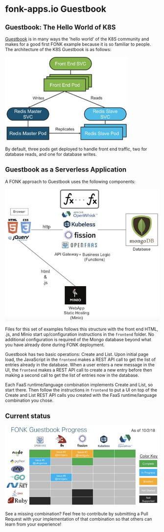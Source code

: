 # fonk-apps.io Guestbook
## Guestbook: The Hello World of K8S
[Guestbook](https://github.com/kubernetes/examples/tree/master/guestbook) is in many ways the 'hello world' of the K8S community and makes for a good first FONK example because it is so familiar to people.  The architecture of the K8S Guestbook is as follows:

![K8S Guestbook Architecture](K8S-Guestbook-Architecture.jpg)

By default, three pods get deployed to handle front end traffic, two for database reads, and one for database writes.

## Guestbook as a Serverless Application

A FONK approach to Guestbook uses the following components:

![FONK Guestbook Architecture](FONK-Guestbook-Architecture.jpg)

Files for this set of examples follows this structure with the front end HTML, .js, and Minio start up/configuration instructions in the `frontend` folder.  No additional configuration is required of the Mongo database beyond what you have already done during FONK deployment.  

Guestbook has two basic operations: Create and List.  Upon initial page load, the JavaScript in the `frontend` makes a REST API call to get the list of entries already in the database.  When a user enters a new message in the UI, the `frontend` makes a REST API call to create a new entry before then making a second call to get the list of entries now in the database.

Each FaaS runtime/language combination implements Create and List, so start there.  Then follow the instructions in `frontend` to put a UI on top of the Create and List REST API calls you created with the FaaS runtime/language combination you chose.

## Current status

![FONK Guestbook Status](FONK-Guestbook-Status.jpg)

See a missing combination?  Feel free to contribute by submitting a Pull Request with your implementation of that combination so that others can learn from your experience!
